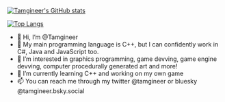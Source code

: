 [![Tamgineer's GitHub stats](https://github-readme-stats.vercel.app/api?username=tamgineer&show_icons=true&theme=tokyonight)](https://github.com/anuraghazra/github-readme-stats)

[![Top Langs](https://github-readme-stats.vercel.app/api/top-langs/?username=tamgineer&theme=tokyonight)](https://github.com/anuraghazra/github-readme-stats)
- 👋 Hi, I’m @Tamgineer
- 💫 My main programming language is C++, but I can confidently work in C#, Java and JavaScript too.
- 👀 I’m interested in graphics programming, game devving, game engine devving, computer procedurally generated art and more!
- 🌱 I’m currently learning C++ and working on my own game
- 📫 You can reach me through my twitter @tamgineer or bluesky @tamgineer.bsky.social
